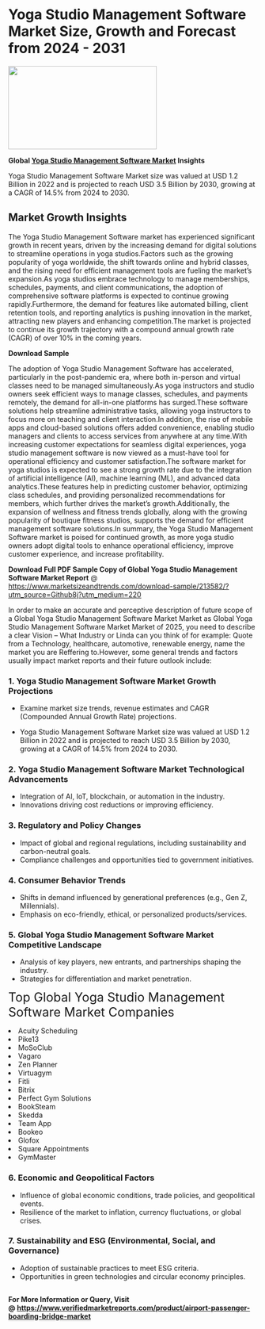 <H1>Yoga Studio Management Software Market Size, Growth and Forecast from 2024 - 2031</H1><img class="aligncenter size-medium wp-image-584254" src="https://thirdeyenews.in/wp-content/uploads/2024/09/Global-Market-Research-300x168.jpeg" alt="" width="300" height="168" /><p><strong>Global&nbsp;<a href="https://www.marketsizeandtrends.com/download-sample/213582/?utm_source=Github8j?utm_medium=220">Yoga Studio Management Software Market</a> Insights</strong></p><p>Yoga Studio Management Software Market size was valued at USD 1.2 Billion in 2022 and is projected to reach USD 3.5 Billion by 2030, growing at a CAGR of 14.5% from 2024 to 2030.</p><p><h2>Market Growth Insights</h2> <p>The Yoga Studio Management Software market has experienced significant growth in recent years, driven by the increasing demand for digital solutions to streamline operations in yoga studios.Factors such as the growing popularity of yoga worldwide, the shift towards online and hybrid classes, and the rising need for efficient management tools are fueling the market’s expansion.As yoga studios embrace technology to manage memberships, schedules, payments, and client communications, the adoption of comprehensive software platforms is expected to continue growing rapidly.Furthermore, the demand for features like automated billing, client retention tools, and reporting analytics is pushing innovation in the market, attracting new players and enhancing competition.The market is projected to continue its growth trajectory with a compound annual growth rate (CAGR) of over 10% in the coming years.</p> <p><strong>Download Sample</strong></p> <p>The adoption of Yoga Studio Management Software has accelerated, particularly in the post-pandemic era, where both in-person and virtual classes need to be managed simultaneously.As yoga instructors and studio owners seek efficient ways to manage classes, schedules, and payments remotely, the demand for all-in-one platforms has surged.These software solutions help streamline administrative tasks, allowing yoga instructors to focus more on teaching and client interaction.In addition, the rise of mobile apps and cloud-based solutions offers added convenience, enabling studio managers and clients to access services from anywhere at any time.With increasing customer expectations for seamless digital experiences, yoga studio management software is now viewed as a must-have tool for operational efficiency and customer satisfaction.The software market for yoga studios is expected to see a strong growth rate due to the integration of artificial intelligence (AI), machine learning (ML), and advanced data analytics.These features help in predicting customer behavior, optimizing class schedules, and providing personalized recommendations for members, which further drives the market’s growth.Additionally, the expansion of wellness and fitness trends globally, along with the growing popularity of boutique fitness studios, supports the demand for efficient management software solutions.In summary, the Yoga Studio Management Software market is poised for continued growth, as more yoga studio owners adopt digital tools to enhance operational efficiency, improve customer experience, and increase profitability.<p><span class=""><strong>Download Full PDF Sample Copy of Global Yoga Studio Management Software Market Report</strong> @ <a href="https://www.marketsizeandtrends.com/download-sample/213582/?utm_source=Github8j?utm_medium=220" target="_blank">https://www.marketsizeandtrends.com/download-sample/213582/?utm_source=Github8j?utm_medium=220</a></span></p><p>In order to make an accurate and perceptive description of future scope of a Global&nbsp;Yoga Studio Management Software Market Market as Global&nbsp;Yoga Studio Management Software Market Market of 2025, you need to describe a clear Vision &ndash; What Industry or Linda can you think of for example: Quote from a Technology, healthcare, automotive, renewable energy, name the market you are Reffering to.However, some general trends and factors usually impact market reports and their future outlook include:</p><h3>1.&nbsp;<strong>Yoga Studio Management Software Market Growth Projections</strong></h3><ul><li>Examine market size trends, revenue estimates and CAGR (Compounded Annual Growth Rate) projections.</li><li><p>Yoga Studio Management Software Market size was valued at USD 1.2 Billion in 2022 and is projected to reach USD 3.5 Billion by 2030, growing at a CAGR of 14.5% from 2024 to 2030.</p></li></ul><h3>2.&nbsp;<strong>Yoga Studio Management Software Market Technological Advancements</strong></h3><ul><li>Integration of AI, IoT, blockchain, or automation in the industry.</li><li>Innovations driving cost reductions or improving efficiency.</li></ul><h3>3.&nbsp;<strong>Regulatory and Policy Changes</strong></h3><ul><li>Impact of global and regional regulations, including sustainability and carbon-neutral goals.</li><li>Compliance challenges and opportunities tied to government initiatives.</li></ul><h3>4.&nbsp;<strong>Consumer Behavior Trends</strong></h3><ul><li>Shifts in demand influenced by generational preferences (e.g., Gen Z, Millennials).</li><li>Emphasis on eco-friendly, ethical, or personalized products/services.</li></ul><h3>5.&nbsp;<strong>Global Yoga Studio Management Software Market Competitive Landscape</strong></h3><ul><li>Analysis of key players, new entrants, and partnerships shaping the industry.</li><li>Strategies for differentiation and market penetration.</li></ul><p data-pm-slice="1 1 []"><span style="color: inherit; font-family: inherit; font-size: 25px;">Top Global Yoga Studio Management Software Market Companies</span></p><div class="" data-test-id=""><p><li>Acuity Scheduling</li><li> Pike13</li><li> MoSoClub</li><li> Vagaro</li><li> Zen Planner</li><li> Virtuagym</li><li> Fitli</li><li> Bitrix</li><li> Perfect Gym Solutions</li><li> BookSteam</li><li> Skedda</li><li> Team App</li><li> Bookeo</li><li> Glofox</li><li> Square Appointments</li><li> GymMaster</li></p></div><h3>6.&nbsp;<strong>Economic and Geopolitical Factors</strong></h3><ul><li>Influence of global economic conditions, trade policies, and geopolitical events.</li><li>Resilience of the market to inflation, currency fluctuations, or global crises.</li></ul><h3>7.&nbsp;<strong>Sustainability and ESG (Environmental, Social, and Governance)</strong></h3><ul><li>Adoption of sustainable practices to meet ESG criteria.</li><li>Opportunities in green technologies and circular economy principles.</li></ul><h2><strong style="font-size: 14px;">For More Information or Query, Visit @&nbsp;</strong><a style="background-color: #ffffff; font-size: 14px;" href="https://www.marketsizeandtrends.com/report/yoga-studio-management-software-market/" target="_blank">https://www.verifiedmarketreports.com/product/airport-passenger-boarding-bridge-market</a></h2>